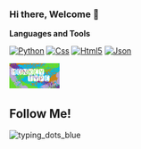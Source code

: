 ### Hi there, Welcome 👋

__Languages and Tools__

[![Python](https://img.shields.io/badge/Python-green?style=for-the-badge&logo=python)](https://www.w3schools.com/python/default.asp)
[![Css](https://img.shields.io/badge/Css-blue?style=for-the-badge&logo=css)](https://www.w3schools.com/whatis/whatis_css.asp)
[![Html5](https://img.shields.io/badge/Html5-orange?style=for-the-badge&logo=html5)](https://www.w3schools.com/whatis/whatis_html.asp)
[![Json](https://img.shields.io/badge/Json-yellow?style=for-the-badge&logo=json)](https://www.w3schools.com/whatis/whatis_json.asp)

<a href="https://monkeytype.com/profile/Oleksandr_Z" target="_blank">
  <img src="https://github.com/GyperLoop/GyperLoop/blob/main/assets/MyMonkeytype.png" alt="App Store" width="90"/>
</a>

## Follow Me!

![typing_dots_blue](https://github.com/user-attachments/assets/860a0762-5c52-43ed-ad63-41a1a4316f4c)
